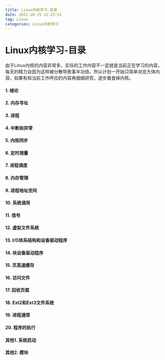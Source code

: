 ```yaml
---
title: Linux内核学习-目录
date: 2021-10-25 22:23:51
tag: Linux
categories: Linux内核学习
---
```


# Linux内核学习-目录

由于Linux内核的内容非常多，实际的工作内容不一定就是当前正在学习的内容，每天的精力会因为这样被分散导致事半功倍。所以计划一开始只简单浏览大体内容，如果有和当前工作呼应的内容再细细研究，逐步蚕食掉内核。

#### 1. 绪论

#### 2. 内存寻址

#### 3. 进程

#### 4. 中断和异常

#### 5. 内核同步

#### 6. 定时测量

#### 7. 进程调度

#### 8. 内存管理

#### 9. 进程地址空间

#### 10. 系统调用

#### 11. 信号

#### 12. 虚拟文件系统

#### 13. I/O体系结构和设备驱动程序

#### 14. 块设备驱动程序

#### 15. 页高速缓存

#### 16. 访问文件

#### 17. 回收页框

#### 18. Ext2和Ext3文件系统

#### 19. 进程通信

#### 20. 程序的执行

#### 其他1. 系统启动

#### 其他2. 模块

